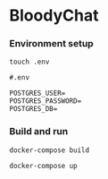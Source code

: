 # BloodyChat

### Environment setup

```
touch .env
```

```
#.env

POSTGRES_USER=
POSTGRES_PASSWORD=
POSTGRES_DB=
```

### Build and run

```
docker-compose build
```
```
docker-compose up
```

